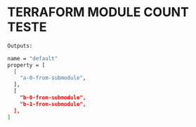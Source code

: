 # TERRAFORM MODULE COUNT TESTE

```sh
Outputs:

name = "default"
property = [
  [
    "a-0-from-submodule",
  ],
  [
    "b-0-from-submodule",
    "b-1-from-submodule",
  ],
]
```